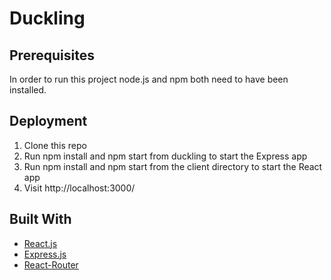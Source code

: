 # Duckling


## Prerequisites
In order to run this project node.js and npm both need to have been installed.

## Deployment
<ol>
<li>Clone this repo</li>
<li>Run npm install and npm start from duckling to start the Express app</li>
<li>Run npm install and npm start from the client directory to start the React app</li>
<li>Visit http://localhost:3000/</li>
</ol>

## Built With
* [React.js](https://reactjs.org/)
* [Express.js](https://expressjs.com/)
* [React-Router](https://reacttraining.com/react-router/core/guides/philosophy)
